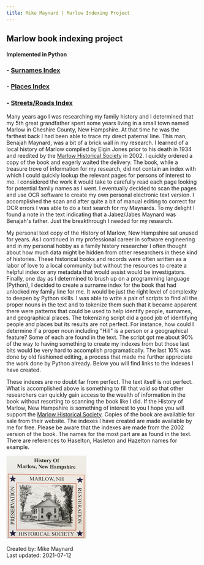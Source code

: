 ```yaml
---
title: Mike Maynard | Marlow Indexing Project
---
```

## Marlow book indexing project
#### Implemented in Python

### - [Surnames Index](Surname.txt)
### - [Places Index](Places.txt)
### - [Streets/Roads Index](Streets.txt)

Many years ago I was researching my family history and I determined that my 5th great grandfather spent some years living in a small town named Marlow in Cheshire County, New Hampshire. At that time he was the farthest back I had been able to trace my direct paternal line.  This man, Benajah Maynard, was a bit of a brick wall in my research.  I learned of a local history of Marlow compiled by Elgin Jones prior to his death in 1934 and reedited by the [Marlow Historical Society](http://www.marlownewhampshire.org/marlow-historical-society.php) in 2002. I quickly ordered a copy of the book and eagerly waited the delivery.  The book, while a treasure trove of information for my research, did not contain an index with which I could quickly lookup the relevant pages for persons of interest to me. I considered the work it would take to carefully read each page looking for potential family names as I went. I eventually decided to scan the pages and use OCR software to create my own personal electronic text version.  I accomplished the scan and after quite a bit of manual editing to correct for OCR errors I was able to do a text search for my Maynards.  To my delight I found a note in the text indicating that a Jabez/Jabes Maynard was Benajah's father.  Just the breakthrough I needed for my research.

My personal text copy of the History of Marlow, New Hampshire sat unused for years.  As I continued in my professional career in software engineering and in my personal hobby as a family history researcher I often thought about how much data might be hidden from other researchers in these kind of histories.  These historical books and records were often written as a labor of love to a local community but without the resources to create a helpful index or any metadata that would assist would be investigators. Finally, one day as I determined to brush up on a programming language (Python),  I decided to create a surname index for the book that had unlocked my family line for me.  It would be just the right level of complexity to deepen by Python skills.  I was able to write a pair of scripts to find all the proper nouns in the text and to tokenize them such that it became apparent there were patterns that could be used to help identify people, surnames, and geographical places. The tokenizing script did a good job of identifying people and places but its results are not perfect. For instance, how could I determine if a proper noun including "Hill" is a person or a geographical feature? Some of each are found in the text.  The script got me about 90% of the way to having something to create my indexes from but those last bits would be very hard to accomplish programatically.  The last 10% was done by old fashioned editing, a process that made me further appreciate the work done by Python already. Below you will find links to the indexes I have created.



These indexes are no doubt far from perfect. The text itself is not perfect. What is accomplished above is something to fill that void so that other researchers can quickly gain access to the wealth of information in the book without resorting to scanning the book like I did.  If the History of Marlow, New Hampshire is something of interest to you I hope you will support the [Marlow Historical Society](http://www.marlownewhampshire.org/marlow-historical-society.php).  Copies of the book are available for sale from their website.  The indexes I have created are made available by me for free. Please be aware that the indexes are made from the 2002 version of the book. The names for the most part are as found in the text. There are references to Haselton, Hasleton and Hazelton names for example.

![History of Marlow cover picture](marlow_cover.png)

Created by:  Mike Maynard<BR>
Last updated:  2021-07-12<BR>

